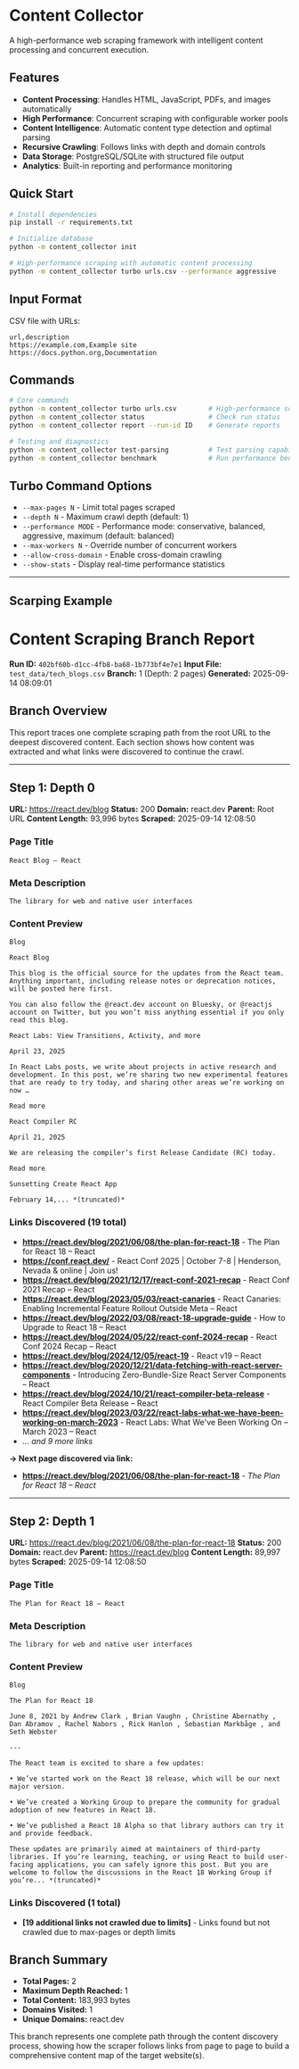 # Content Collector

A high-performance web scraping framework with intelligent content processing and concurrent execution.

## Features

- **Content Processing**: Handles HTML, JavaScript, PDFs, and images automatically
- **High Performance**: Concurrent scraping with configurable worker pools
- **Content Intelligence**: Automatic content type detection and optimal parsing
- **Recursive Crawling**: Follows links with depth and domain controls
- **Data Storage**: PostgreSQL/SQLite with structured file output
- **Analytics**: Built-in reporting and performance monitoring

## Quick Start

```bash
# Install dependencies
pip install -r requirements.txt

# Initialize database
python -m content_collector init

# High-performance scraping with automatic content processing
python -m content_collector turbo urls.csv --performance aggressive
```

## Input Format

CSV file with URLs:
```csv
url,description
https://example.com,Example site
https://docs.python.org,Documentation
```

## Commands

```bash
# Core commands
python -m content_collector turbo urls.csv        # High-performance scraping
python -m content_collector status                # Check run status
python -m content_collector report --run-id ID    # Generate reports

# Testing and diagnostics
python -m content_collector test-parsing          # Test parsing capabilities
python -m content_collector benchmark             # Run performance benchmarks
```

## Turbo Command Options

- `--max-pages N` - Limit total pages scraped
- `--depth N` - Maximum crawl depth (default: 1)
- `--performance MODE` - Performance mode: conservative, balanced, aggressive, maximum (default: balanced)
- `--max-workers N` - Override number of concurrent workers
- `--allow-cross-domain` - Enable cross-domain crawling
- `--show-stats` - Display real-time performance statistics

----

## Scarping Example

# Content Scraping Branch Report

**Run ID:** `402bf60b-d1cc-4fb8-ba68-1b773bf4e7e1`
**Input File:** `test_data/tech_blogs.csv`
**Branch:** 1 (Depth: 2 pages)
**Generated:** 2025-09-14 08:09:01

## Branch Overview

This report traces one complete scraping path from the root URL to the deepest discovered content.
Each section shows how content was extracted and what links were discovered to continue the crawl.

---

## Step 1: Depth 0

**URL:** https://react.dev/blog
**Status:** 200
**Domain:** react.dev
**Parent:** Root URL
**Content Length:** 93,996 bytes
**Scraped:** 2025-09-14 12:08:50

### Page Title
```
React Blog – React
```

### Meta Description
```
The library for web and native user interfaces
```

### Content Preview

```
Blog

React Blog

This blog is the official source for the updates from the React team. Anything important, including release notes or deprecation notices, will be posted here first.

You can also follow the @react.dev account on Bluesky, or @reactjs account on Twitter, but you won’t miss anything essential if you only read this blog.

React Labs: View Transitions, Activity, and more

April 23, 2025

In React Labs posts, we write about projects in active research and development. In this post, we’re sharing two new experimental features that are ready to try today, and sharing other areas we’re working on now …

Read more

React Compiler RC

April 21, 2025

We are releasing the compiler’s first Release Candidate (RC) today.

Read more

Sunsetting Create React App

February 14,... *(truncated)*
```

### Links Discovered (19 total)

- **https://react.dev/blog/2021/06/08/the-plan-for-react-18** - The Plan for React 18 – React
- **https://conf.react.dev/** - React Conf 2025 | October 7-8 | Henderson, Nevada & online | Join us!
- **https://react.dev/blog/2021/12/17/react-conf-2021-recap** - React Conf 2021 Recap – React
- **https://react.dev/blog/2023/05/03/react-canaries** - React Canaries: Enabling Incremental Feature Rollout Outside Meta – React
- **https://react.dev/blog/2022/03/08/react-18-upgrade-guide** - How to Upgrade to React 18 – React
- **https://react.dev/blog/2024/05/22/react-conf-2024-recap** - React Conf 2024 Recap – React
- **https://react.dev/blog/2024/12/05/react-19** - React v19 – React
- **https://react.dev/blog/2020/12/21/data-fetching-with-react-server-components** - Introducing Zero-Bundle-Size React Server Components – React
- **https://react.dev/blog/2024/10/21/react-compiler-beta-release** - React Compiler Beta Release – React
- **https://react.dev/blog/2023/03/22/react-labs-what-we-have-been-working-on-march-2023** - React Labs: What We've Been Working On – March 2023 – React
- *... and 9 more links*

**→ Next page discovered via link:**
- **https://react.dev/blog/2021/06/08/the-plan-for-react-18** - *The Plan for React 18 – React*

---

## Step 2: Depth 1

**URL:** https://react.dev/blog/2021/06/08/the-plan-for-react-18
**Status:** 200
**Domain:** react.dev
**Parent:** https://react.dev/blog
**Content Length:** 89,997 bytes
**Scraped:** 2025-09-14 12:08:50

### Page Title
```
The Plan for React 18 – React
```

### Meta Description
```
The library for web and native user interfaces
```

### Content Preview

```
Blog

The Plan for React 18

June 8, 2021 by Andrew Clark , Brian Vaughn , Christine Abernathy , Dan Abramov , Rachel Nabors , Rick Hanlon , Sebastian Markbåge , and Seth Webster

---

The React team is excited to share a few updates:

• We’ve started work on the React 18 release, which will be our next major version.

• We’ve created a Working Group to prepare the community for gradual adoption of new features in React 18.

• We’ve published a React 18 Alpha so that library authors can try it and provide feedback.

These updates are primarily aimed at maintainers of third-party libraries. If you’re learning, teaching, or using React to build user-facing applications, you can safely ignore this post. But you are welcome to follow the discussions in the React 18 Working Group if you’re... *(truncated)*
```

### Links Discovered (1 total)

- **[19 additional links not crawled due to limits]** - Links found but not crawled due to max-pages or depth limits

## Branch Summary

- **Total Pages:** 2
- **Maximum Depth Reached:** 1
- **Total Content:** 183,993 bytes
- **Domains Visited:** 1
- **Unique Domains:** react.dev

This branch represents one complete path through the content discovery process,
showing how the scraper follows links from page to page to build a comprehensive
content map of the target website(s).
